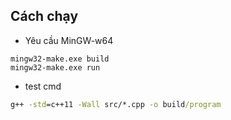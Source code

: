 ## Cách chạy
* Yêu cầu MinGW-w64
```bash, powershell
mingw32-make.exe build
mingw32-make.exe run
```
* test cmd
```cmd
g++ -std=c++11 -Wall src/*.cpp -o build/program
```